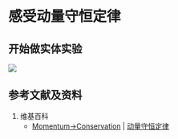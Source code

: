 # 感受动量守恒定律

## 开始做实体实验

![](/images/力学/动量与动量守恒/感受动量守恒定律/1a1.jpg)

## 参考文献及资料

1. 维基百科
	- [Momentum->Conservation](https://en.wikipedia.org/wiki/Momentum#Conservation) | [动量守恒定律](https://zh.wikipedia.org/wiki/动量守恒定律)